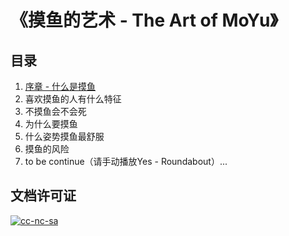 # 《摸鱼的艺术 - The Art of MoYu》
## 目录

1. [序章 - 什么是摸鱼](./book/序章%20-%20什么是摸鱼.md)
2. 喜欢摸鱼的人有什么特征
3. 不摸鱼会不会死
4. 为什么要摸鱼
5. 什么姿势摸鱼最舒服
6. 摸鱼的风险
7. to be continue（请手动播放Yes - Roundabout）...

## 文档许可证

[![cc-nc-sa](https://licensebuttons.net/l/by-nc-sa/4.0/88x31.png)](https://creativecommons.org/licenses/by-nc-sa/4.0)